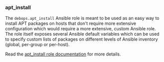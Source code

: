 ### apt_install

The `debops.apt_install` Ansible role is meant to be used as an easy way
to install APT packages on hosts that don't require more extensive
configuration which would require a more extensive, custom Ansible role.
The role itself exposes several Ansible default variables which can be
used to specify custom lists of packages on different levels of Ansible
inventory (global, per-group or per-host).

Read the [apt_install role documentation](https://docs.debops.org/en/master/ansible/roles/apt_install/) for more details.
